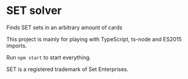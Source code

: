 # SET solver

Finds SET sets in an arbitrary amount of cards

This project is mainly for playing with TypeScript, ts-node and ES2015 imports.

Run `npm start` to start everything.

SET is a registered trademark of Set Enterprises.